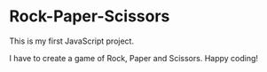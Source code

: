 # Rock-Paper-Scissors
This is my first JavaScript project.

I have to create a game of Rock, Paper and Scissors. Happy coding!